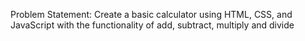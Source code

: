 Problem Statement: Create a basic calculator using HTML, CSS, and JavaScript with the functionality of add, 
subtract, multiply and divide
